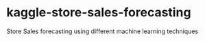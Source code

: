 # kaggle-store-sales-forecasting
Store Sales forecasting using different machine learning techniques
